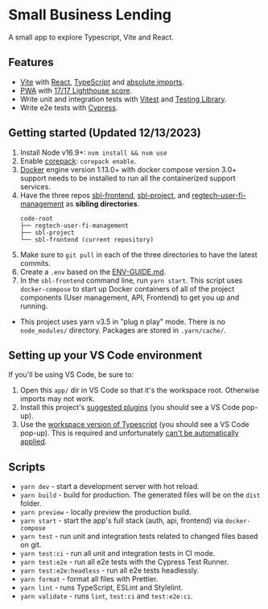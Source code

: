 # Small Business Lending

A small app to explore Typescript, Vite and React.

## Features

- [Vite](https://vitejs.dev) with [React](https://reactjs.org), [TypeScript](https://www.typescriptlang.org) and [absolute imports](https://github.com/aleclarson/vite-tsconfig-paths).
- [PWA](https://github.com/antfu/vite-plugin-pwa) with [17/17 Lighthouse score](https://web.dev/pwa-checklist/).
- Write unit and integration tests with [Vitest](https://vitest.dev/) and [Testing Library](https://testing-library.com/).
- Write e2e tests with [Cypress](https://www.cypress.io).

## Getting started (Updated 12/13/2023)

1. Install Node v16.9+: `nvm install && nvm use`
1. Enable [corepack](https://yarnpkg.com/getting-started/install): `corepack enable`.
1. [Docker](https://docs.docker.com/get-docker/) engine version 1.13.0+ with docker compose version 3.0+ support needs to be installed to run all the containerized support services.
1. Have the three repos [sbl-frontend](https://github.com/cfpb/sbl-frontend), [sbl-project](https://github.com/cfpb/sbl-project), and [regtech-user-fi-management](https://github.com/cfpb/regtech-user-fi-management) as **sibling directories**.
   ```
   code-root
   ├── regtech-user-fi-management
   ├── sbl-project
   └── sbl-frontend (current repository)
   ```
1. Make sure to `git pull` in each of the three directories to have the latest commits.
1. Create a `.env` based on the [ENV-GUIDE.md](./ENV-GUIDE.md).
1. In the `sbl-frontend` command line, run `yarn start`. This script uses `docker-compose` to start up Docker containers of all of the project components (User management, API, Frontend) to get you up and running.

&NewLine;

- This project uses yarn v3.5 in "plug n play" mode. There is no `node_modules/` directory. Packages are stored in `.yarn/cache/`.

## Setting up your VS Code environment

If you'll be using VS Code, be sure to:

1. Open this `app/` dir in VS Code so that it's the workspace root. Otherwise imports may not work.
1. Install this project's [suggested plugins](.vscode/extensions.json) (you should see a VS Code pop-up).
1. Use the [workspace version of Typescript](https://code.visualstudio.com/docs/typescript/typescript-compiling#_using-the-workspace-version-of-typescript) (you should see a VS Code pop-up). This is required and unfortunately [can't be automatically applied](https://stackoverflow.com/questions/74642723/how-do-i-force-vs-code-to-always-use-my-workspaces-version-of-typescript-for-al).

## Scripts

- `yarn dev` - start a development server with hot reload.
- `yarn build` - build for production. The generated files will be on the `dist` folder.
- `yarn preview` - locally preview the production build.
- `yarn start` - start the app's full stack (auth, api, frontend) via `docker-compose`
- `yarn test` - run unit and integration tests related to changed files based on git.
- `yarn test:ci` - run all unit and integration tests in CI mode.
- `yarn test:e2e` - run all e2e tests with the Cypress Test Runner.
- `yarn test:e2e:headless` - run all e2e tests headlessly.
- `yarn format` - format all files with Prettier.
- `yarn lint` - runs TypeScript, ESLint and Stylelint.
- `yarn validate` - runs `lint`, `test:ci` and `test:e2e:ci`.
